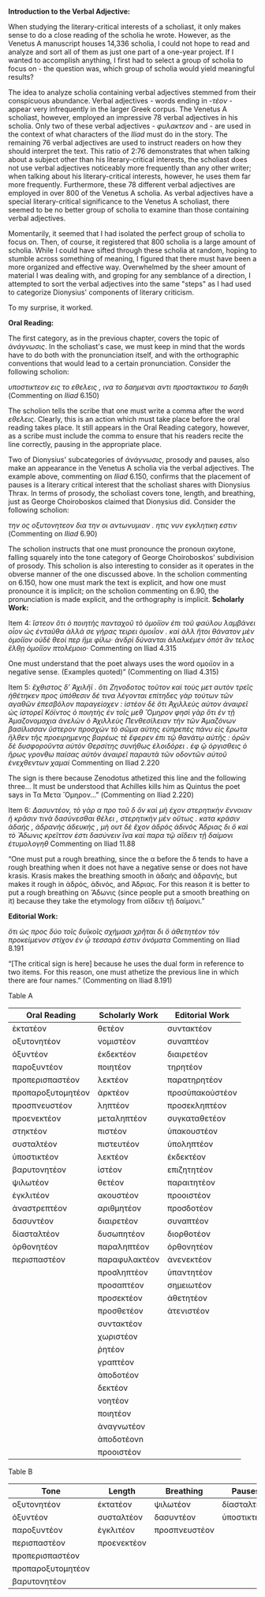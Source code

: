 **Introduction to the Verbal Adjective:**

When studying the literary-critical interests of a scholiast, it only makes sense to do a close reading of the scholia he wrote. However, as the Venetus A manuscript houses 14,336 scholia, I could not hope to read and analyze and sort all of them as just one part of a one-year project. If I wanted to accomplish anything, I first had to select a group of scholia to focus on - the question was, which group of scholia would yield meaningful results?

The idea to analyze scholia containing verbal adjectives stemmed from their conspicuous abundance. Verbal adjectives - words ending in _-τέον_ - appear very infrequently in the larger Greek corpus. The Venetus A scholiast, however, employed an impressive 78 verbal adjectives in his scholia. Only two of these verbal adjectives - _φυλακτεον_ and - are used in the context of what characters of the _Iliad_ must do in the story. The remaining 76 verbal adjectives are used to instruct readers on how they should interpret the text. This ratio of 2:76 demonstrates that when talking about a subject other than his literary-critical interests, the scholiast does not use verbal adjectives noticeably more frequently than any other writer; when talking about his literary-critical interests, however, he uses them far more frequently. Furthermore, these 78 different verbal adjectives are employed in over 800 of the Venetus A scholia. As verbal adjectives have a special literary-critical significance to the Venetus A scholiast, there seemed to be no better group of scholia to examine than those containing verbal adjectives. 

Momentarily, it seemed that I had isolated the perfect group of scholia to focus on. Then, of course, it registered that 800 scholia is a large amount of scholia. While I could have sifted through these scholia at random, hoping to stumble across something of meaning, I figured that there must have been a more organized and effective way. Overwhelmed by the sheer amount of material I was dealing with, and groping for any semblance of a direction, I attempted to sort the verbal adjectives into the same "steps" as I had used to categorize Dionysius' components of literary criticism.

To my surprise, it worked.

**Oral Reading:**

The first category, as in the previous chapter, covers the topic of _ἀνάγνωσις_. In the scholiast's case, we must keep in mind that the words have to do both with the pronunciation itself, and with the orthographic conventions that would lead to a certain pronunciation. Consider the following scholion:

_υποστικτεον εις το εθελεις , ινα το δαημεναι αντι προστακτικου το δαηθι_ (Commenting on _Iliad_ 6.150)

The scholion tells the scribe that one must write a comma after the word _εθελεις_. Clearly, this is an action which must take place before the oral reading takes place. It still appears in the Oral Reading category, however, as a scribe must include the comma to ensure that his readers recite the line correctly, pausing in the appropriate place.

 Two of Dionysius' subcategories of _ἀνάγνωσις_, prosody and pauses, also make an appearance in the Venetus A scholia via the verbal adjectives. The example above, commenting on _Iliad_ 6.150, confirms that the placement of pauses is a literary critical interest that the scholiast shares with Dionysius Thrax. 
In terms of prosody, the scholiast covers tone, length, and breathing, just as George Choiroboskos claimed that Dionysius did. Consider the following scholion:

_την ος οξυτονητεον δια την οι αντωνυμιαν . ητις νυν εγκλητικη εστιν_ (Commenting on _Iliad_ 6.90)

The scholion instructs that one must pronounce the pronoun oxytone, falling squarely into the tone category of George Choiroboskos' subdivision of prosody. This scholion is also interesting to consider as it operates in the obverse manner of the one discussed above. In the scholion commenting on 6.150, how one must mark the text is explicit, and how one must pronounce it is implicit; on the scholion commenting on 6.90, the pronunciation is made explicit, and the orthography is implicit.
**Scholarly Work:**

Item 4:
_ἵστεον ὅτι ὁ ποιητὴς πανταχοῦ τὸ ὁμοίϊον ἐπι τοῦ φαύλου λαμβάνει οἷον ὡς ἐνταῦθα ἀλλά σε γήρας τειρει ὁμοιΐον . καὶ ἀλλ ἥτοι θάνατον μὲν ὁμοίϊον οὐδὲ θεοί περ ἢμι φίλω· ἀνδρὶ δύνανται ἀλαλκέμεν ὁπότ ἂν τελος ἔλθῃ ὁμοίϊον πτολέμοιο·_
Commenting on Iliad 4.315

One must understand that the poet always uses the word ομοιϊον in a negative sense. (Examples quoted)”
(Commenting on Iliad 4.315)

Item 5:
_ἔχθιστος δ’ Ἀχιλῆϊ . ὅτι Ζηνοδοτος τοῦτον καὶ τοὺς μετ αυτὸν τρεῖς ἡθέτηκεν προς ὑπόθεσιν δέ τινα λέγονται επίτηδες γὰρ τούτων τῶν αγαθῶν ἐπεσβόλον παραγείοχεν : ἱστέον δὲ ὅτι Ἀχιλλεὺς αὐτον ἀναιρεῖ ὡς ἱστορεῖ Κόϊντος ὁ ποιητὴς ἐν τοῖς μεθ Ὅμηρον φησὶ γὰρ ὅτι ἐν τῇ Ἀμαζονομαχια ἀνελὼν ὁ Ἀχιλλεὺς Πενθεσίλειαν τὴν τῶν Ἀμαζόνων βασίλισσαν ὕστερον προσχὼν τὸ σῶμα αὐτης εὐπρεπὲς πάνυ εἰς ἔρωτα ἤλθεν τῆς προειρημενης βαρέως τὲ ἔφερεν ἐπι τῷ θανάτῳ αὐτῆς : ὁρῶν δὲ δυσφοροῦντα αὐτὸν Θερσίτης συνήθως ἐλοιδόρει . ἐφ ῷ ὀργισθεις ὁ ἤρως γρονθω παίσας αὐτὸν ἀναιρεῖ παραυτὰ τῶν οδοντῶν αὐτοῦ ἐνεχθεντων χαμαί_
Commenting on Iliad 2.220

The sign is there because Zenodotus athetized this line and the following three...
It must be understood that Achilles kills him as Quintus the poet says in Τα Μετα Ὅμηρον...”
(Commenting on Iliad 2.220)

Item 6:
_Δασυντέον, τὸ γὰρ α προ τοῦ δ ὃν καὶ μὴ έχον στερητικὴν ἔννοιαν ῆ κρᾶσιν τινὰ δασύνεσθαι θέλει , στερητικὴν μὲν οὕτως . κατα κράσιν ἀδαής , ἀδρανής ἀδευκής , μὴ ουτ δὲ ἔχον ἁδρός ἀδινός Ἀδριας δι ὃ καὶ τὸ Ἅδωνις κρεῖττον ἐστι δασύνειν ἵνα καὶ παρα τῷ αἴδειν τῇ δαίμονι ἐτυμολογηθ_
Commenting on Iliad 11.88

“One must put a rough breathing, since the α before the δ tends to have a rough breathing when it does not have a negative sense or does not have krasis. Krasis makes the breathing smooth in ἀδαής and ἀδρανής, but makes it rough in ἁδρός, ἀδινός, and Ἀδριας. For this reason it is better to put a rough breathing on  Ἅδωνις (since people put a smooth breathing on it) because they take the etymology from αἴδειν τῇ δαίμονι.”

**Editorial Work:**

_ὅτι ὡς προς δύο τοῖς δυϊκοῖς σχήμασι χρῆται δι ὃ ἀθετητέον τὸν προκείμενον στίχον ἐν ᾧ τεσσαρά ἐστιν ὀνόματα_
Commenting on Iliad 8.191

“[The critical sign is here] because he uses the dual form in reference to two items. For this reason, one must athetize the previous line in which there are four names.” 
(Commenting on Iliad 8.191)

Table A

| Oral Reading          | Scholarly Work     | Editorial Work      |
|-----------------------|--------------------|---------------------|
| ἐκτατέον              | θετέον             | συντακτέον          |
| οξυτονητέον           | νομιστέον          | συναπτέον           |
| ὀξυντέον              | ἐκδεκτέον          | διαιρετέον          |
| παροξυντέον           | ποιητέον           | τηρητέον            |
| προπερισπαστέον       | λεκτέον            | παρατηρητέον        |
| προπαροξυτομητέον     | ἀρκτέον            | προσὑπακούστέον     |
| προσπνευστέον         | ληπτέον            | προσεκληπτέον       |
| προενεκτέον           | μεταληπτέον        | συγκαταθετέον       |
| στηκτέον              | πιστέον            | ὑπακουστέον         |
| συσταλτέον            | πιστευτέον         | ὑποληπτέον          |
| ὑποστικτέον           | λεκτέον            | ἐκδεκτέον           |
| βαρυτονητέον          | ἰστέον             | επιζητητέον         |
| ψιλωτέον              | θετέον             | παραιτητέον         |
| ἐγκλιτέον             | ακουστέον          | προοιστέον          |
| ἀναστρεπτέον          | αριθμητέον         | προσδοτέον          |
| δασυντέον             | διαιρετέον         | συναπτέον           |
| δίασταλτέον           | δυσωπητέον         | διορθοτέον          |
| ὀρθονητέον            | παραληπτέον        | ὀρθονητέον          |
| περισπαστέον          | παραφυλακτέον      | ἀνενεκτέον          |
|                       | προσληπτέον        | ὑπαντητέον          |
|                       | προσαπτέον         | σημειωτέον          |
|                       | προσεκτέον         | ἀθετητέον           |
|                       | προσθετέον         | ἀτενιστέον          |
|                       | συντακτέον         |                     |
|                       | χωριστέον          |                     |
|                       | ῥητέον             |                     |
|                       | γραπτέον           |                     |
|                       | ἀποδοτέον          |                     |
|                       | δεκτέον            |                     |
|                       | νοητέον            |                     |
|                       | ποιητέον           |                     |
|                       | ἀναγνωτέον         |                     |
|                       | ἀποδοτέονn         |                     |
|                       | προοιστέον         |                     |


Table B

|     Tone        |    Length   | Breathing   |   Pauses  |
|-----------------|-------------|-------------|-----------|
|οξυτονητέον      |ἐκτατέον     |ψιλωτέον     |δίασταλτέον|
|ὀξυντέον         |συσταλτέον   |δασυντέον    |ὑποστικτέον|
|παροξυντέον      |ἐγκλιτέον    |προσπνευστέον|           |
|περισπαστέον     |προενεκτέον  |             |           |
|προπερισπαστέον  |             |             |           |
|προπαροξυτομητέον|             |             |           |
|βαρυτονητέον     |             |             |           |


